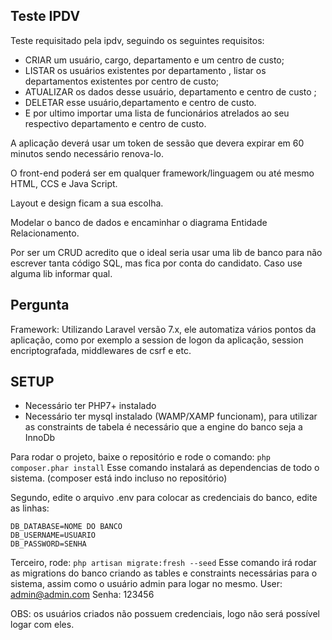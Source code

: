 ## Teste IPDV

Teste requisitado pela ipdv, seguindo os seguintes requisitos: 

- CRIAR um usuário, cargo, departamento e um centro de custo;
- LISTAR os usuários existentes por departamento , listar os departamentos existentes por centro de custo;
- ATUALIZAR os dados desse usuário, departamento e centro de custo ;
- DELETAR esse usuário,departamento e centro de custo.
- E por ultimo importar uma lista de funcionários  atrelados ao seu respectivo departamento e centro de custo.

A aplicação deverá usar um token de sessão que devera expirar em 60 minutos sendo necessário renova-lo.

O front-end poderá ser em qualquer framework/linguagem  ou até mesmo  HTML, CCS e Java Script.

Layout e design ficam a sua escolha.

Modelar o banco de dados e encaminhar o diagrama Entidade Relacionamento.

Por ser um CRUD acredito que o ideal seria usar uma lib de banco para não escrever tanta código SQL, mas fica por conta do candidato. Caso use alguma lib informar qual.

## Pergunta

Framework: Utilizando Laravel versão 7.x, ele automatiza vários pontos da aplicação, como por exemplo a session de logon da aplicação, session encriptografada, middlewares de csrf e etc.

## SETUP
 - Necessário ter PHP7+ instalado
 - Necessário ter mysql instalado (WAMP/XAMP funcionam), para utilizar as constraints de tabela é necessário que a engine do banco seja a InnoDb

Para rodar o projeto, baixe o repositório e rode o comando: `php composer.phar install`
Esse comando instalará as dependencias de todo o sistema. (composer está indo incluso no repositório)

Segundo, edite o arquivo .env para colocar as credenciais do banco, edite as linhas:
```
DB_DATABASE=NOME DO BANCO
DB_USERNAME=USUARIO
DB_PASSWORD=SENHA
```

Terceiro, rode: `php artisan migrate:fresh --seed`
Esse comando irá rodar as migrations do banco criando as tables e constraints necessárias para o sistema, assim como o usuário admin para logar no mesmo.
User: admin@admin.com
Senha: 123456

OBS: os usuários criados não possuem credenciais, logo não será possível logar com eles.